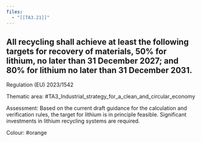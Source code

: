 ```yaml
---
files:
  - "[[TA3.21]]"
---
```

## All recycling shall achieve at least the following targets for recovery of materials, 50% for lithium, no later than 31 December 2027; and 80% for lithium no later than 31 December 2031.
Regulation (EU) 2023/1542

Thematic area: #TA3_Industrial_strategy_for_a_clean_and_circular_economy

Assessment: Based on the current draft guidance for the calculation and verification rules, the target for lithium is in principle feasible. Significant investments in lithium recycling systems are required.

Colour: #orange